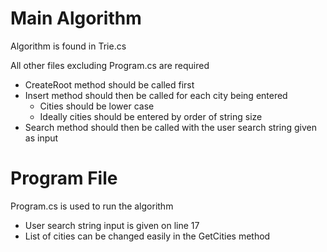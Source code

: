 # Main Algorithm

Algorithm is found in Trie.cs

All other files excluding Program.cs are required
- CreateRoot method should be called first
- Insert method should then be called for each city being entered
  - Cities should be lower case
  - Ideally cities should be entered by order of string size
- Search method should then be called with the user search string given as input
    
# Program File

Program.cs is used to run the algorithm
- User search string input is given on line 17
- List of cities can be changed easily in the GetCities method
